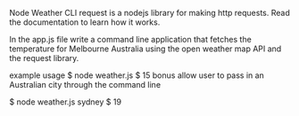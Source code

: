 Node Weather CLI
request is a nodejs library for making http requests. Read the documentation to learn how it works.

In the app.js file write a command line application that fetches the temperature for Melbourne Australia using the open weather map API and the request library.

example usage
$ node weather.js
$ 15
bonus
allow user to pass in an Australian city through the command line

$ node weather.js sydney
$ 19
